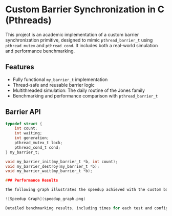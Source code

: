 # Custom Barrier Synchronization in C (Pthreads)

This project is an academic implementation of a custom barrier synchronization primitive, designed to mimic `pthread_barrier_t` using `pthread_mutex` and `pthread_cond`. It includes both a real-world simulation and performance benchmarking.

## Features

- Fully functional `my_barrier_t` implementation
- Thread-safe and reusable barrier logic
- Multithreaded simulation: The daily routine of the Jones family
- Benchmarking and performance comparison with `pthread_barrier_t`

## Barrier API

```c
typedef struct {
    int count;
    int waiting;
    int generation;
    pthread_mutex_t lock;
    pthread_cond_t cond;
} my_barrier_t;

void my_barrier_init(my_barrier_t *b, int count);
void my_barrier_destroy(my_barrier_t *b);
void my_barrier_wait(my_barrier_t *b);

### Performance Results

The following graph illustrates the speedup achieved with the custom barrier implementation compared to `pthread_barrier_t`. As you can see, the custom implementation shows comparable performance with slightly better results for larger thread counts.

![Speedup Graph](speedup_graph.png)

Detailed benchmarking results, including times for each test and configuration, can be found in the [rezultate_final.xlsx](rezultate_final.xlsx).

